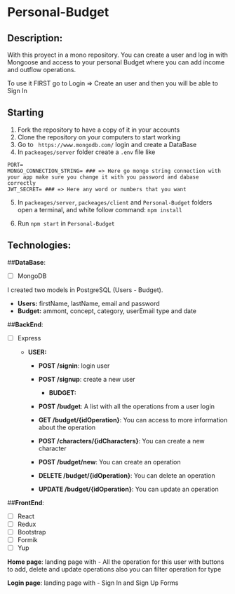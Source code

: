 # Personal-Budget

## Description:

With this proyect in a mono repository. You can create a user and log in with Mongoose and access to your personal Budget where you can add income and outflow operations.

To use it FIRST go to Login => Create an user and then you will be able to Sign In

## Starting

1.  Fork the repository to have a copy of it in your accounts
2.  Clone the repository on your computers to start working
3.  Go to ` https://www.mongodb.com/` login and create a DataBase
4.  In `packeages/server` folder create a `.env` file like

```
PORT=
MONGO_CONNECTION_STRING= ### => Here go mongo string connection with your app make sure you change it with you password and dabase correctly
JWT_SECRET= ### => Here any word or numbers that you want
```

5. In `packeages/server`, `packeages/client` and `Personal-Budget` folders open a terminal, and white follow command:
   `npm install`

6. Run `npm start` in `Personal-Budget`

## Technologies:

##**DataBase**:

- [ ] MongoDB

I created two models in PostgreSQL (Users - Budget).

- **Users:** firstName, lastName, email and password
- **Budget:** ammont, concept, category, userEmail type and date

##**BackEnd**:

- [ ] Express

  - **USER:**

    - **POST /signin**: login user
    - **POST /signup**: create a new user

      - **BUDGET:**

    - **POST /budget**: A list with all the operations from a user login
    - **GET /budget/{idOperation}**: You can access to more information about the operation
    - **POST /characters/{idCharacters}**: You can create a new character
    - **POST /budget/new**: You can create an operation
    - **DELETE /budget/{idOperation}**: You can delete an operation
    - **UPDATE /budget/{idOperation}**: You can update an operation

##**FrontEnd**:

- [ ] React
- [ ] Redux
- [ ] Bootstrap
- [ ] Formik
- [ ] Yup

**Home page**: landing page with - All the operation for this user with buttons to add, delete and update operations also you can filter operation for type

**Login page**: landing page with - Sign In and Sign Up Forms

